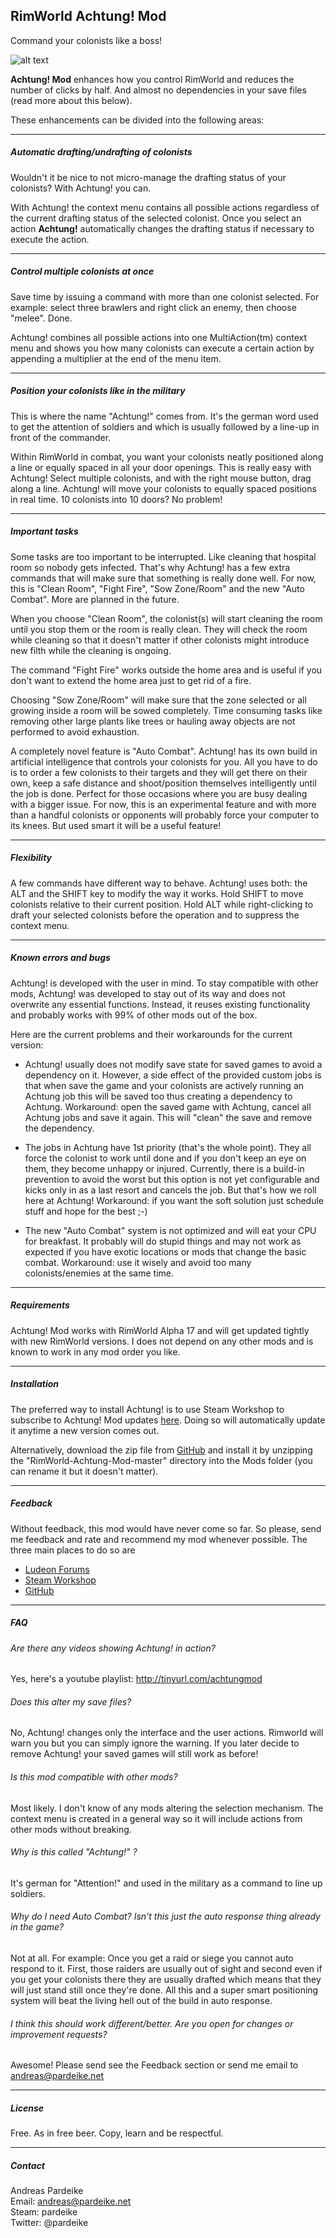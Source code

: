 ## RimWorld Achtung! Mod 
Command your colonists like a boss!

![alt text](https://raw.githubusercontent.com/pardeike/RimWorld-Achtung-Mod/master/About/Preview.png "Achtung! Mod")

**Achtung! Mod** enhances how you control RimWorld and reduces the number of clicks by half. And almost no dependencies in your save files (read more about this below).

These enhancements can be divided into the following areas:

---

##### Automatic drafting/undrafting of colonists

Wouldn't it be nice to not micro-manage the drafting status of your colonists? With Achtung! you can.

With Achtung! the context menu contains all possible actions regardless of the current drafting status of the selected colonist. Once you select an action **Achtung!** automatically changes the drafting status if necessary to execute the action.

---

##### Control multiple colonists at once

Save time by issuing a command with more than one colonist selected. For example: select three brawlers and right click an enemy, then choose "melee". Done.

Achtung! combines all possible actions into one MultiAction(tm) context menu and shows you how many colonists can execute a certain action by appending a multiplier at the end of the menu item.

---

##### Position your colonists like in the military

This is where the name "Achtung!" comes from. It's the german word used to get the attention of soldiers and which is usually followed by a line-up in front of the commander.

Within RimWorld in combat, you want your colonists neatly positioned along a line or equally spaced in all your door openings. This is really easy with Achtung! Select multiple colonists, and with the right mouse button, drag along a line. Achtung! will move your colonists to equally spaced positions in real time. 10 colonists into 10 doors? No problem!

---

##### Important tasks

Some tasks are too important to be interrupted. Like cleaning that hospital room so nobody gets infected. That's why Achtung! has a few extra commands that will make sure that something is really done well.
For now, this is "Clean Room", "Fight Fire", "Sow Zone/Room" and the new "Auto Combat". More are planned in the future.

When you choose "Clean Room", the colonist(s) will start cleaning the room until you stop them or the room is really clean. They will check the room while cleaning so that it doesn't matter if other colonists might introduce new filth while the cleaning is ongoing.

The command "Fight Fire" works outside the home area and is useful if you don't want to extend the home area just to get rid of a fire.

Choosing "Sow Zone/Room" will make sure that the zone selected or all growing inside a room will be sowed completely. Time consuming tasks like removing other large plants like trees or hauling away objects are not performed to avoid exhaustion.

A completely novel feature is "Auto Combat". Achtung! has its own build in artificial intelligence that controls your colonists for you. All you have to do is to order a few colonists to their targets and they will get there on their own, keep a safe distance and shoot/position themselves intelligently until the job is done. Perfect for those occasions where you are busy dealing with a bigger issue. For now, this is an experimental feature and with more than a handful colonists or opponents will probably force your computer to its knees. But used smart it will be a useful feature!

---

##### Flexibility

A few commands have different way to behave. Achtung! uses both: the ALT and the SHIFT key to modify the way it works. Hold SHIFT to move colonists relative to their current position. Hold ALT while right-clicking to draft your selected colonists before the operation and to suppress the context menu.

---

##### Known errors and bugs

Achtung! is developed with the user in mind. To stay compatible with other mods, Achtung! was developed to stay out of its way and does not overwrite any essential functions. Instead, it reuses existing functionality and probably works with 99% of other mods out of the box.

Here are the current problems and their workarounds for the current version:

- Achtung! usually does not modify save state for saved games to avoid a dependency on it. However, a side effect of the provided custom jobs is that when save the game and your colonists are actively running an Achtung job this will be saved too thus creating a dependency to Achtung. Workaround: open the saved game with Achtung, cancel all Achtung jobs and save it again. This will "clean" the save and remove the dependency.

- The jobs in Achtung have 1st priority (that's the whole point). They all force the colonist to work until done and if you don't keep an eye on them, they become unhappy or injured. Currently, there is a build-in prevention to avoid the worst but this option is not yet configurable and kicks only in as a last resort and cancels the job. But that's how we roll here at Achtung! Workaround: if you want the soft solution just schedule stuff and hope for the best ;-)

- The new "Auto Combat" system is not optimized and will eat your CPU for breakfast. It probably will do stupid things and may not work as expected if you have exotic locations or mods that change the basic combat. Workaround: use it wisely and avoid too many colonists/enemies at the same time.

---

##### Requirements

Achtung! Mod works with RimWorld Alpha 17 and will get updated tightly with new RimWorld versions. I does not depend on any other mods and is known to work in any mod order you like.

---

##### Installation

The preferred way to install Achtung! is to use Steam Workshop to subscribe to Achtung! Mod updates [here](http://steamcommunity.com/sharedfiles/filedetails/?id=730936602&searchtext=achtung). Doing so will automatically update it anytime a new version comes out.

Alternatively, download the zip file from [GitHub](https://github.com/pardeike/RimWorld-Achtung-Mod/archive/master.zip) and install it by unzipping the "RimWorld-Achtung-Mod-master" directory into the Mods folder (you can rename it but it doesn't matter).

---

##### Feedback

Without feedback, this mod would have never come so far. So please, send me feedback and rate and recommend my mod whenever possible. The three main places to do so are

- [Ludeon Forums](https://ludeon.com/forums/index.php?topic=22130.0)
- [Steam Workshop](http://steamcommunity.com/sharedfiles/filedetails/?id=730936602)
- [GitHub](https://github.com/pardeike/RimWorld-Achtung-Mod)

---

##### FAQ

###### Are there any videos showing Achtung! in action?

Yes, here's a youtube playlist: http://tinyurl.com/achtungmod

###### Does this alter my save files?

No, Achtung! changes only the interface and the user actions. Rimworld will warn you but you can simply ignore the warning. If you later decide to remove Achtung! your saved games will still work as before!

###### Is this mod compatible with other mods?

Most likely. I don't know of any mods altering the selection mechanism. The context menu is created in a general way so it will include actions from other mods without breaking.

###### Why is this called "Achtung!" ?

It's german for "Attention!" and used in the military as a command to line up soldiers.

###### Why do I need Auto Combat? Isn't this just the auto response thing already in the game?

Not at all. For example: Once you get a raid or siege you cannot auto respond to it. First, those raiders are usually out of sight and second even if you get your colonists there they are usually drafted which means that they will just stand still once they're done. All this and a super smart positioning system will beat the living hell out of the build in auto response.

###### I think this should work different/better. Are you open for changes or improvement requests?

Awesome! Please send see the Feedback section or send me email to andreas@pardeike.net

---

##### License

Free. As in free beer. Copy, learn and be respectful.

---

##### Contact

Andreas Pardeike  
Email: andreas@pardeike.net  
Steam: pardeike  
Twitter: @pardeike
